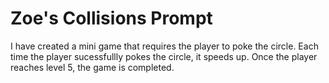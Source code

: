 # Zoe's Collisions Prompt

I have created a mini game that requires the player to poke the circle. Each time the player sucessfullly pokes the circle, it speeds up. Once the player reaches level 5, the game is completed. 